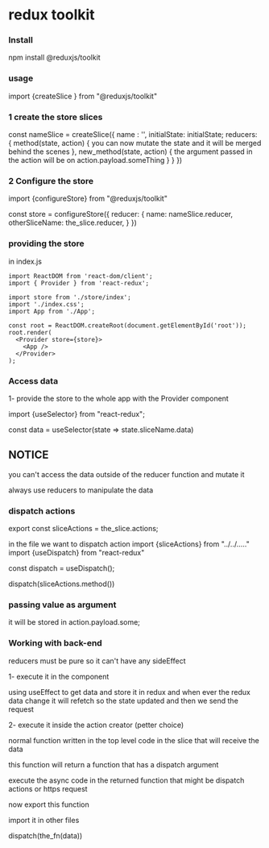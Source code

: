 # redux toolkit

### Install

npm install @reduxjs/toolkit

### usage

import {createSlice } from "@reduxjs/toolkit"

### 1 create the store slices

const nameSlice = createSlice({
name : '',
initialState: initialState;
reducers: {
method(state, action) {
you can now mutate the state and it will be merged behind the scenes
},
new_method(state, action) {
the argument passed in the action will be on action.payload.someThing
}
}
})

### 2 Configure the store

import {configureStore} from "@reduxjs/toolkit"

const store = configureStore({
reducer: {
name: nameSlice.reducer,
otherSliceName: the_slice.reducer,
}
})

### providing the store

in index.js

```
import ReactDOM from 'react-dom/client';
import { Provider } from 'react-redux';

import store from './store/index';
import './index.css';
import App from './App';

const root = ReactDOM.createRoot(document.getElementById('root'));
root.render(
  <Provider store={store}>
    <App />
  </Provider>
);

```

### Access data

1- provide the store to the whole app with the Provider component

import {useSelector} from "react-redux";

const data = useSelector(state => state.sliceName.data)

## NOTICE

you can't access the data outside of the reducer function and mutate it

always use reducers to manipulate the data

### dispatch actions

export const sliceActions = the_slice.actions;

in the file we want to dispatch action
import {sliceActions} from "../../....."
import {useDispatch} from "react-redux"

const dispatch = useDispatch();

dispatch(sliceActions.method())

### passing value as argument

it will be stored in action.payload.some;

### Working with back-end

reducers must be pure so it can't have any sideEffect

1- execute it in the component

using useEffect to get data and store it in redux
and when ever the redux data change it will refetch
so the state updated and then we send the request

2- execute it inside the action creator (petter choice)

normal function written in the top level code in the slice that will receive the data

this function will return a function that has a dispatch argument

execute the async code in the returned function that might be dispatch actions or https request

now export this function

import it in other files

dispatch(the_fn(data))
